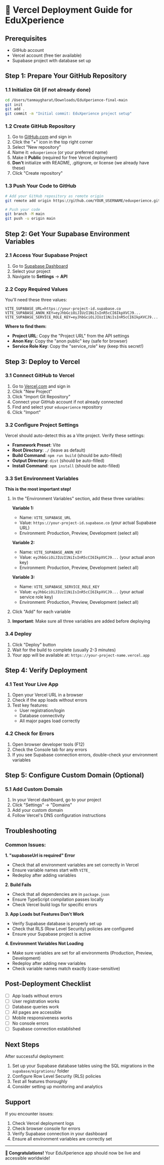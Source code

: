 # 🚀 Vercel Deployment Guide for EduXperience

## Prerequisites
- GitHub account
- Vercel account (free tier available)
- Supabase project with database set up

## Step 1: Prepare Your GitHub Repository

### 1.1 Initialize Git (if not already done)
```bash
cd /Users/tanmaygharat/Downloads/EduXperience-final-main
git init
git add .
git commit -m "Initial commit: EduXperience project setup"
```

### 1.2 Create GitHub Repository
1. Go to [GitHub.com](https://github.com) and sign in
2. Click the "+" icon in the top right corner
3. Select "New repository"
4. Name it: `eduxperience` (or your preferred name)
5. Make it **Public** (required for free Vercel deployment)
6. **Don't** initialize with README, .gitignore, or license (we already have these)
7. Click "Create repository"

### 1.3 Push Your Code to GitHub
```bash
# Add your GitHub repository as remote origin
git remote add origin https://github.com/YOUR_USERNAME/eduxperience.git

# Push your code
git branch -M main
git push -u origin main
```

## Step 2: Get Your Supabase Environment Variables

### 2.1 Access Your Supabase Project
1. Go to [Supabase Dashboard](https://supabase.com/dashboard)
2. Select your project
3. Navigate to **Settings** → **API**

### 2.2 Copy Required Values
You'll need these three values:

```
VITE_SUPABASE_URL=https://your-project-id.supabase.co
VITE_SUPABASE_ANON_KEY=eyJhbGciOiJIUzI1NiIsInR5cCI6IkpXVCJ9...
VITE_SUPABASE_SERVICE_ROLE_KEY=eyJhbGciOiJIUzI1NiIsInR5cCI6IkpXVCJ9...
```

**Where to find them:**
- **Project URL**: Copy the "Project URL" from the API settings
- **Anon Key**: Copy the "anon public" key (safe for browser)
- **Service Role Key**: Copy the "service_role" key (keep this secret!)

## Step 3: Deploy to Vercel

### 3.1 Connect GitHub to Vercel
1. Go to [Vercel.com](https://vercel.com) and sign in
2. Click "New Project"
3. Click "Import Git Repository"
4. Connect your GitHub account if not already connected
5. Find and select your `eduxperience` repository
6. Click "Import"

### 3.2 Configure Project Settings
Vercel should auto-detect this as a Vite project. Verify these settings:

- **Framework Preset**: Vite
- **Root Directory**: `./` (leave as default)
- **Build Command**: `npm run build` (should be auto-filled)
- **Output Directory**: `dist` (should be auto-filled)
- **Install Command**: `npm install` (should be auto-filled)

### 3.3 Set Environment Variables
**This is the most important step!**

1. In the "Environment Variables" section, add these three variables:

   **Variable 1:**
   - Name: `VITE_SUPABASE_URL`
   - Value: `https://your-project-id.supabase.co` (your actual Supabase URL)
   - Environment: Production, Preview, Development (select all)

   **Variable 2:**
   - Name: `VITE_SUPABASE_ANON_KEY`
   - Value: `eyJhbGciOiJIUzI1NiIsInR5cCI6IkpXVCJ9...` (your actual anon key)
   - Environment: Production, Preview, Development (select all)

   **Variable 3:**
   - Name: `VITE_SUPABASE_SERVICE_ROLE_KEY`
   - Value: `eyJhbGciOiJIUzI1NiIsInR5cCI6IkpXVCJ9...` (your actual service role key)
   - Environment: Production, Preview, Development (select all)

2. Click "Add" for each variable
3. **Important**: Make sure all three variables are added before deploying

### 3.4 Deploy
1. Click "Deploy" button
2. Wait for the build to complete (usually 2-3 minutes)
3. Your app will be available at: `https://your-project-name.vercel.app`

## Step 4: Verify Deployment

### 4.1 Test Your Live App
1. Open your Vercel URL in a browser
2. Check if the app loads without errors
3. Test key features:
   - User registration/login
   - Database connectivity
   - All major pages load correctly

### 4.2 Check for Errors
1. Open browser developer tools (F12)
2. Check the Console tab for any errors
3. If you see Supabase connection errors, double-check your environment variables

## Step 5: Configure Custom Domain (Optional)

### 5.1 Add Custom Domain
1. In your Vercel dashboard, go to your project
2. Click "Settings" → "Domains"
3. Add your custom domain
4. Follow Vercel's DNS configuration instructions

## Troubleshooting

### Common Issues:

**1. "supabaseUrl is required" Error**
- Check that all environment variables are set correctly in Vercel
- Ensure variable names start with `VITE_`
- Redeploy after adding variables

**2. Build Fails**
- Check that all dependencies are in `package.json`
- Ensure TypeScript compilation passes locally
- Check Vercel build logs for specific errors

**3. App Loads but Features Don't Work**
- Verify Supabase database is properly set up
- Check that RLS (Row Level Security) policies are configured
- Ensure your Supabase project is active

**4. Environment Variables Not Loading**
- Make sure variables are set for all environments (Production, Preview, Development)
- Redeploy after adding new variables
- Check variable names match exactly (case-sensitive)

## Post-Deployment Checklist

- [ ] App loads without errors
- [ ] User registration works
- [ ] Database queries work
- [ ] All pages are accessible
- [ ] Mobile responsiveness works
- [ ] No console errors
- [ ] Supabase connection established

## Next Steps

After successful deployment:
1. Set up your Supabase database tables using the SQL migrations in the `supabase/migrations/` folder
2. Configure Row Level Security (RLS) policies
3. Test all features thoroughly
4. Consider setting up monitoring and analytics

## Support

If you encounter issues:
1. Check Vercel deployment logs
2. Check browser console for errors
3. Verify Supabase connection in your dashboard
4. Ensure all environment variables are correctly set

---

**🎉 Congratulations!** Your EduXperience app should now be live and accessible worldwide!
